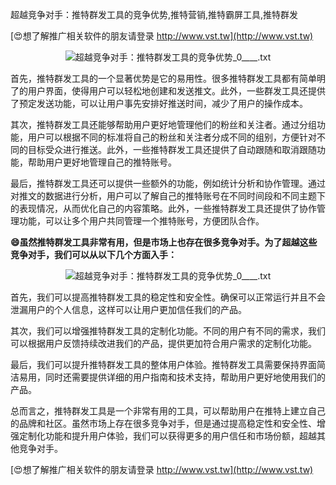 超越竞争对手：推特群发工具的竞争优势,推特营销,推特霸屏工具,推特群发

[😍想了解推广相关软件的朋友请登录 http://www.vst.tw](http://www.vst.tw)

 <center><img src="https://vst.tw/MP4/tuiguang/png/1.png" alt="超越竞争对手：推特群发工具的竞争优势_0____.txt"></center>

首先，推特群发工具的一个显著优势是它的易用性。很多推特群发工具都有简单明了的用户界面，使得用户可以轻松地创建和发送推文。此外，一些群发工具还提供了预定发送功能，可以让用户事先安排好推送时间，减少了用户的操作成本。

其次，推特群发工具还能够帮助用户更好地管理他们的粉丝和关注者。通过分组功能，用户可以根据不同的标准将自己的粉丝和关注者分成不同的组别，方便针对不同的目标受众进行推送。此外，一些推特群发工具还提供了自动跟随和取消跟随功能，帮助用户更好地管理自己的推特账号。

最后，推特群发工具还可以提供一些额外的功能，例如统计分析和协作管理。通过对推文的数据进行分析，用户可以了解自己的推特账号在不同时间段和不同主题下的表现情况，从而优化自己的内容策略。此外，一些推特群发工具还提供了协作管理功能，可以让多个用户共同管理一个推特账号，方便团队合作。

**😄虽然推特群发工具非常有用，但是市场上也存在很多竞争对手。为了超越这些竞争对手，我们可以从以下几个方面入手：**

 <center><img src="https://vst.tw/MP4/tuiguang/png/7.png" alt="超越竞争对手：推特群发工具的竞争优势_0____.txt"></center>

首先，我们可以提高推特群发工具的稳定性和安全性。确保可以正常运行并且不会泄漏用户的个人信息，这样可以让用户更加信任我们的产品。

其次，我们可以增强推特群发工具的定制化功能。不同的用户有不同的需求，我们可以根据用户反馈持续改进我们的产品，提供更加符合用户需求的定制化功能。

最后，我们可以提升推特群发工具的整体用户体验。推特群发工具需要保持界面简洁易用，同时还需要提供详细的用户指南和技术支持，帮助用户更好地使用我们的产品。

总而言之，推特群发工具是一个非常有用的工具，可以帮助用户在推特上建立自己的品牌和社区。虽然市场上存在很多竞争对手，但是通过提高稳定性和安全性、增强定制化功能和提升用户体验，我们可以获得更多的用户信任和市场份额，超越其他竞争对手。

[😍想了解推广相关软件的朋友请登录 http://www.vst.tw](http://www.vst.tw)



